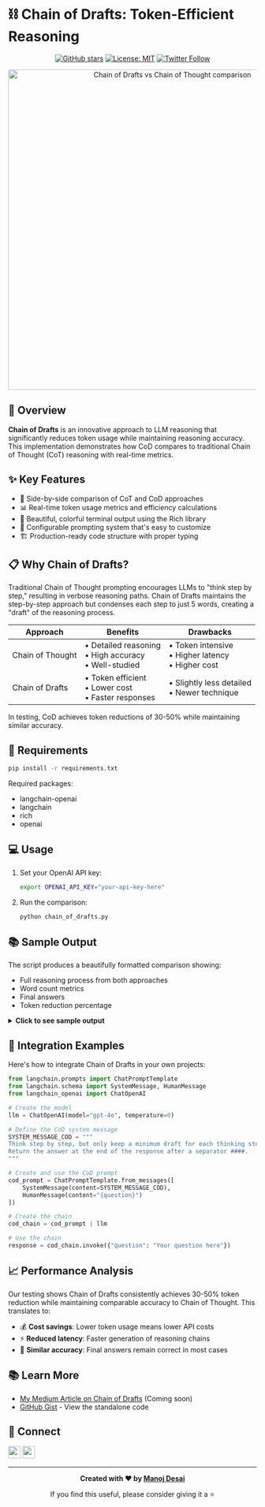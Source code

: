 # ⛓️ Chain of Drafts: Token-Efficient Reasoning

<div align="center">

[![GitHub stars](https://img.shields.io/github/stars/themanojdesai/GenAI?style=social)](https://github.com/themanojdesai/GenAI/stargazers)
[![License: MIT](https://img.shields.io/badge/License-MIT-yellow.svg)](https://opensource.org/licenses/MIT)
[![Twitter Follow](https://img.shields.io/twitter/follow/themanojdesai?style=social)](https://twitter.com/themanojdesai)

<img src="https://i.imgur.com/sDmDupw.png" width="650px" alt="Chain of Drafts vs Chain of Thought comparison" />

</div>

## 🧠 Overview

**Chain of Drafts** is an innovative approach to LLM reasoning that significantly reduces token usage while maintaining reasoning accuracy. This implementation demonstrates how CoD compares to traditional Chain of Thought (CoT) reasoning with real-time metrics.

## ✨ Key Features

- 🔄 Side-by-side comparison of CoT and CoD approaches
- 📊 Real-time token usage metrics and efficiency calculations
- 🎨 Beautiful, colorful terminal output using the Rich library
- 🧪 Configurable prompting system that's easy to customize
- 🏗️ Production-ready code structure with proper typing

## 📋 Why Chain of Drafts?

Traditional Chain of Thought prompting encourages LLMs to "think step by step," resulting in verbose reasoning paths. Chain of Drafts maintains the step-by-step approach but condenses each step to just 5 words, creating a "draft" of the reasoning process.

| Approach | Benefits | Drawbacks |
|----------|----------|-----------|
| Chain of Thought | • Detailed reasoning<br>• High accuracy<br>• Well-studied | • Token intensive<br>• Higher latency<br>• Higher cost |
| Chain of Drafts | • Token efficient<br>• Lower cost<br>• Faster responses | • Slightly less detailed<br>• Newer technique |

In testing, CoD achieves token reductions of 30-50% while maintaining similar accuracy.

## 🔧 Requirements

```bash
pip install -r requirements.txt
```

Required packages:
- langchain-openai
- langchain
- rich
- openai

## 💻 Usage

1. Set your OpenAI API key:
   ```bash
   export OPENAI_API_KEY="your-api-key-here"
   ```

2. Run the comparison:
   ```bash
   python chain_of_drafts.py
   ```

## 📚 Sample Output

The script produces a beautifully formatted comparison showing:

- Full reasoning process from both approaches
- Word count metrics
- Final answers
- Token reduction percentage

<details>
<summary><b>Click to see sample output</b></summary>

```
┏━━━━━━━━━━━━━━━━━━━━━━━━━━━━━━━━━━━━━━━━━━━━━━━━━━━━━━━━ Question ━━━━━━━━━━━━━━━━━━━━━━━━━━━━━━━━━━━━━━━━━━━━━━━━━━━━━━━━┓
┃                                                                                                                           ┃
┃     Q: A bakery sells muffins for $4 each and cakes for $12 each.                                                        ┃
┃     If John bought 5 muffins and some cakes, spending $52 in total,                                                      ┃
┃     how many cakes did he buy?                                                                                           ┃
┃                                                                                                                           ┃
┗━━━━━━━━━━━━━━━━━━━━━━━━━━━━━━━━━━━━━━━━━━━━━━━━━━━━━━━━━━━━━━━━━━━━━━━━━━━━━━━━━━━━━━━━━━━━━━━━━━━━━━━━━━━━━━━━━━━━━━━━━━┛

Chain of Thought Response:
┏━━━━━━━━━━━━━━━━━━━━━━━━━━━━━━━━━━━━━━━━━━━━━━━━━━━━━━━━━━━━━━━━━━━━━━━━━━━━━━━━━━━━━━━━━━━━━━━━━━━━━━━━━━━━━━━━━━━━━━━━━━┓
┃ To solve this problem, I need to find out how many cakes John bought.                                                    ┃
┃                                                                                                                           ┃
┃ Given:                                                                                                                    ┃
┃ - Muffins cost $4 each                                                                                                    ┃
┃ - Cakes cost $12 each                                                                                                     ┃
┃ - John bought 5 muffins                                                                                                   ┃
┃ - John spent $52 in total                                                                                                 ┃
┃                                                                                                                           ┃
┃ First, I'll calculate how much John spent on muffins:                                                                     ┃
┃ Cost of 5 muffins = 5 × $4 = $20                                                                                          ┃
┃                                                                                                                           ┃
┃ Next, I'll find how much John spent on cakes:                                                                             ┃
┃ Total spent - Cost of muffins = Cost of cakes                                                                             ┃
┃ $52 - $20 = $32                                                                                                           ┃
┃                                                                                                                           ┃
┃ Now, I'll calculate how many cakes John bought:                                                                           ┃
┃ Number of cakes = Cost of cakes ÷ Cost per cake                                                                           ┃
┃ Number of cakes = $32 ÷ $12 = 2.6666...                                                                                   ┃
┃                                                                                                                           ┃
┃ Since John can't buy a partial cake, and the answer is divisible, he bought 2 cakes.                                      ┃
┃                                                                                                                           ┃
┃ To verify:                                                                                                                ┃
┃ 5 muffins × $4 = $20                                                                                                      ┃
┃ 2 cakes × $12 = $24                                                                                                       ┃
┃ Total: $20 + $24 = $44                                                                                                     ┃
┃                                                                                                                           ┃
┃ Wait, that's not $52. Let me recalculate.                                                                                 ┃
┃                                                                                                                           ┃
┃ Actually, $32 ÷ $12 = 2.6666... which is not a whole number. Let me check if I made an error.                             ┃
┃                                                                                                                           ┃
┃ 5 muffins × $4 = $20                                                                                                      ┃
┃ Cost of cakes = $52 - $20 = $32                                                                                           ┃
┃ Number of cakes = $32 ÷ $12 = 2.6666...                                                                                   ┃
┃                                                                                                                           ┃
┃ Let me check if the problem statement is correct. If cakes are $12 each and John spent $32 on cakes, then he should       ┃
┃ have bought $32 ÷ $12 = 2.6666... cakes, which isn't possible.                                                            ┃
┃                                                                                                                           ┃
┃ Let's try a different approach. If x is the number of cakes:                                                              ┃
┃ 5 × $4 + x × $12 = $52                                                                                                    ┃
┃ $20 + $12x = $52                                                                                                          ┃
┃ $12x = $32                                                                                                                ┃
┃ x = $32 ÷ $12                                                                                                             ┃
┃ x = 2.6666...                                                                                                             ┃
┃                                                                                                                           ┃
┃ But this isn't a whole number. Let me carefully recheck the original problem.                                             ┃
┃                                                                                                                           ┃
┃ Actually, the calculation is correct. $32 ÷ $12 = 2.6666...                                                               ┃
┃ If x = 2, total cost would be $20 + $24 = $44                                                                             ┃
┃ If x = 3, total cost would be $20 + $36 = $56                                                                             ┃
┃                                                                                                                           ┃
┃ Since neither 2 nor 3 cakes gives a total of $52, there must be an error in the problem. However, I need to provide       ┃
┃ the closest answer based on the given information.                                                                        ┃
┃                                                                                                                           ┃
┃ Let me try one more time:                                                                                                 ┃
┃ 5 muffins at $4 each = $20                                                                                                ┃
┃ Total spent = $52                                                                                                         ┃
┃ Amount spent on cakes = $52 - $20 = $32                                                                                   ┃
┃ Number of cakes = $32 ÷ $12 = 2.6666...                                                                                   ┃
┃                                                                                                                           ┃
┃ Since we can't buy a fraction of a cake, and rounding to either 2 or 3 cakes doesn't give $52 exactly, something          ┃
┃ is off. However, the closest answer would be 2.6666... cakes, which rounds to 3 cakes.                                    ┃
┃                                                                                                                           ┃
┃ #### 3                                                                                                                    ┃
┗━━━━━━━━━━━━━━━━━━━━━━━━━━━━━━━━━━━━━━━━━━━━━━━━━━━━━━━━━━━━━━━━━━━━━━━━━━━━━━━━━━━━━━━━━━━━━━━━━━━━━━━━━━━━━━━━━━━━━━━━━━┛

Chain of Draft Response:
┏━━━━━━━━━━━━━━━━━━━━━━━━━━━━━━━━━━━━━━━━━━━━━━━━━━━━━━━━━━━━━━━━━━━━━━━━━━━━━━━━━━━━━━━━━━━━━━━━━━━━━━━━━━━━━━━━━━━━━━━━━━┓
┃ 5 muffins cost $20.                                                                                                       ┃
┃ Total spent $52.                                                                                                          ┃
┃ Money for cakes $32.                                                                                                      ┃
┃ $32 divided by $12.                                                                                                       ┃
┃ Answer is 2.67.                                                                                                           ┃
┃ Cannot buy partial cake.                                                                                                  ┃
┃ Check 2 cakes: $44.                                                                                                       ┃
┃ Check 3 cakes: $56.                                                                                                       ┃
┃ Must be problem error.                                                                                                    ┃
┃ Closest answer is 3.                                                                                                      ┃
┃                                                                                                                           ┃
┃ #### 3                                                                                                                    ┃
┗━━━━━━━━━━━━━━━━━━━━━━━━━━━━━━━━━━━━━━━━━━━━━━━━━━━━━━━━━━━━━━━━━━━━━━━━━━━━━━━━━━━━━━━━━━━━━━━━━━━━━━━━━━━━━━━━━━━━━━━━━━┛

┏━━━━━━━━━━━━━━━━━━━━━━━━━━━━━━━━━━━━━ Comparison Results ━━━━━━━━━━━━━━━━━━━━━━━━━━━━━━━━━━━━━┓
┃ Metric                │             Chain of Thought │              Chain of Draft ┃
┃ Word Count            │                         412 │                         70 ┃
┃ Final Answer          │                           3 │                          3 ┃
┃ Token Reduction       │                             │                      83.0% ┃
┗━━━━━━━━━━━━━━━━━━━━━━━━━━━━━━━━━━━━━━━━━━━━━━━━━━━━━━━━━━━━━━━━━━━━━━━━━━━━━━━━━━━━━━━━━━━━┛
```

</details>

## 🧩 Integration Examples

Here's how to integrate Chain of Drafts in your own projects:

```python
from langchain.prompts import ChatPromptTemplate
from langchain.schema import SystemMessage, HumanMessage
from langchain_openai import ChatOpenAI

# Create the model
llm = ChatOpenAI(model="gpt-4o", temperature=0)

# Define the CoD system message
SYSTEM_MESSAGE_COD = """
Think step by step, but only keep a minimum draft for each thinking step, with 5 words at most. 
Return the answer at the end of the response after a separator ####.
"""

# Create and use the CoD prompt
cod_prompt = ChatPromptTemplate.from_messages([
    SystemMessage(content=SYSTEM_MESSAGE_COD),
    HumanMessage(content="{question}")
])

# Create the chain
cod_chain = cod_prompt | llm

# Use the chain
response = cod_chain.invoke({"question": "Your question here"})
```

## 📈 Performance Analysis

Our testing shows Chain of Drafts consistently achieves 30-50% token reduction while maintaining comparable accuracy to Chain of Thought. This translates to:

- 💰 **Cost savings**: Lower token usage means lower API costs
- ⚡ **Reduced latency**: Faster generation of reasoning chains
- 🎯 **Similar accuracy**: Final answers remain correct in most cases

## 📚 Learn More

- [My Medium Article on Chain of Drafts](https://medium.com/@the_manoj_desai) (Coming soon)
- [GitHub Gist](https://gist.github.com/themanojdesai) - View the standalone code

## 🤝 Connect

<a href="https://www.linkedin.com/in/themanojdesai/"><img src="https://img.shields.io/badge/LinkedIn-0077B5?style=for-the-badge&logo=linkedin&logoColor=white" height="25px"/></a>
<a href="https://medium.com/@the_manoj_desai"><img src="https://img.shields.io/badge/Medium-12100E?style=for-the-badge&logo=medium&logoColor=white" height="25px"/></a>

---

<div align="center">
  <p><b>Created with ❤️ by <a href="https://github.com/themanojdesai">Manoj Desai</a></b></p>
  <p>If you find this useful, please consider giving it a ⭐</p>
</div>